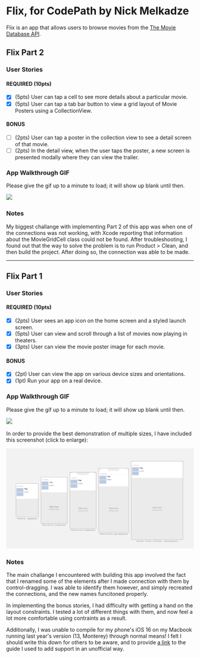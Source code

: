 # Flix, for CodePath by Nick Melkadze

Flix is an app that allows users to browse movies from the [The Movie Database API](http://docs.themoviedb.apiary.io/#).

## Flix Part 2

### User Stories

#### REQUIRED (10pts)
- [x] (5pts) User can tap a cell to see more details about a particular movie.
- [x] (5pts) User can tap a tab bar button to view a grid layout of Movie Posters using a CollectionView.

#### BONUS
- [ ] (2pts) User can tap a poster in the collection view to see a detail screen of that movie.
- [ ] (2pts) In the detail view, when the user taps the poster, a new screen is presented modally where they can view the trailer.

### App Walkthrough GIF
Please give the gif up to a minute to load; it will show up blank until then.

<img src="./demo2.gif" width=250><br>

### Notes
My biggest challange with implementing Part 2 of this app was when one of the connections was not working, with Xcode reporting that information about the MovieGridCell class could not be found. After troubleshooting, I found out that the way to solve the problem is to run Product > Clean, and then build the project. After doing so, the connection was able to be made.

---

## Flix Part 1

### User Stories

#### REQUIRED (10pts)
- [x] (2pts) User sees an app icon on the home screen and a styled launch screen.
- [x] (5pts) User can view and scroll through a list of movies now playing in theaters.
- [x] (3pts) User can view the movie poster image for each movie.

#### BONUS
- [x] (2pt) User can view the app on various device sizes and orientations.
- [x] (1pt) Run your app on a real device.

### App Walkthrough GIF
Please give the gif up to a minute to load; it will show up blank until then.

<img src="./demo.gif" width=250><br>

In order to provide the best demonstration of multiple sizes, I have included this screenshot (click to enlarge):

<img src="./sizesdemo.png" width=650><br>

### Notes
The main challange I encountered with building this app involved the fact that I renamed some of the elements after I made connection with them by control-dragging. I was able to identify them however, and simply recreated the connections, and the new names funcitoned properly.

In implementing the bonus stories, I had difficulty with getting a hand on the layout constraints. I tested a lot of different things with them, and now feel a lot more comfortable using contraints as a result.

Additionally, I was unable to compile for my phone's iOS 16 on my Macbook running last year's version (13, Monterey) through normal means! I felt I should write this down for others to be aware, and to provide [a link](https://dilumdesilva.medium.com/so-xcode-doesnt-support-your-iphone-s-os-version-here-s-how-to-fix-it-c2db7fd58468) to the guide I used to add support in an unofficial way.
